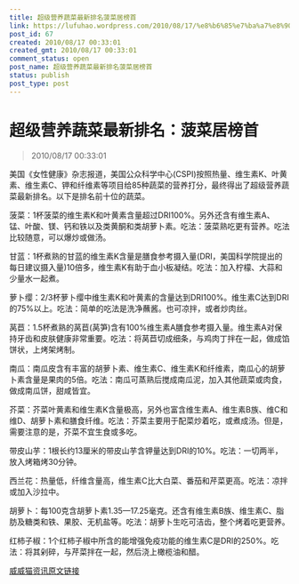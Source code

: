```yaml
---
title: 超级营养蔬菜最新排名菠菜居榜首
link: https://lufuhao.wordpress.com/2010/08/17/%e8%b6%85%e7%ba%a7%e8%90%a5%e5%85%bb%e8%94%ac%e8%8f%9c%e6%9c%80%e6%96%b0%e6%8e%92%e5%90%8d%ef%bc%9a%e8%8f%a0%e8%8f%9c%e5%b1%85%e6%a6%9c%e9%a6%96/
post_id: 67
created: 2010/08/17 00:33:01
created_gmt: 2010/08/17 00:33:01
comment_status: open
post_name: 超级营养蔬菜最新排名菠菜居榜首
status: publish
post_type: post
---
```


# 超级营养蔬菜最新排名：菠菜居榜首

> 2010/08/17 00:33:01

 

美国《女性健康》杂志报道，美国公众科学中心(CSPI)按照热量、维生素K、叶黄素、维生素C、钾和纤维素等项目给85种蔬菜的营养打分，最终得出了超级营养蔬菜最新排名。以下是排名前十位的蔬菜。

菠菜：1杯菠菜的维生素K和叶黄素含量超过DRI100%。另外还含有维生素A、锰、叶酸、镁、钙和铁以及类黄酮和类胡萝卜素。吃法：菠菜熟吃更有营养。吃法比较随意，可以爆炒或做汤。

甘蓝：1杯煮熟的甘蓝的维生素K含量是膳食参考摄入量(DRI，美国科学院提出的每日建议摄入量)10倍多，维生素K有助于血小板凝结。吃法：加入柠檬、大蒜和少量水一起煮。

萝卜缨：2/3杯萝卜缨中维生素K和叶黄素的含量达到DRI100%。维生素C达到DRI的75%以上。吃法：简单的吃法是洗净蘸酱。也可凉拌，或者炒肉丝。

莴苣：1.5杯煮熟的莴苣(莴笋)含有100%维生素A膳食参考摄入量。维生素A对保持牙齿和皮肤健康非常重要。吃法：将莴苣切成细条，与鸡肉丁拌在一起，做成馅饼状，上烤架烤制。

南瓜：南瓜皮含有丰富的胡萝卜素、维生素C、维生素K和纤维素，南瓜心的胡萝卜素含量是果肉的5倍。吃法：南瓜可蒸熟后搅成南瓜泥，加入其他蔬菜或肉食，做成南瓜饼，甜咸皆宜。

芥菜：芥菜叶黄素和维生素K含量极高，另外也富含维生素A、维生素B族、维C和维D、胡萝卜素和膳食纤维。吃法：芥菜主要用于配菜炒着吃，或煮成汤。但是，需要注意的是，芥菜不宜生食或多吃。

带皮山芋：1根长约13厘米的带皮山芋含钾量达到DRI的10%。吃法：一切两半，放入烤箱烤30分钟。

西兰花：热量低，纤维含量高，维生素C比大白菜、番茄和芹菜更高。吃法：凉拌或加入沙拉中。

胡萝卜：每100克含胡萝卜素1.35—17.25毫克。还含有维生素B族、维生素C、脂肪及糖类和铁、果胶、无机盐等。吃法：胡萝卜生吃可洁齿，整个烤着吃更营养。

红柿子椒：1个红柿子椒中所含的能增强免疫功能的维生素C是DRI的250%。吃法：将其剁碎，与芹菜拌在一起，然后浇上橄榄油和醋。

[威威猫资讯原文链接](http://www.vvcat.com/viewarticle.aspx?id=36970)

